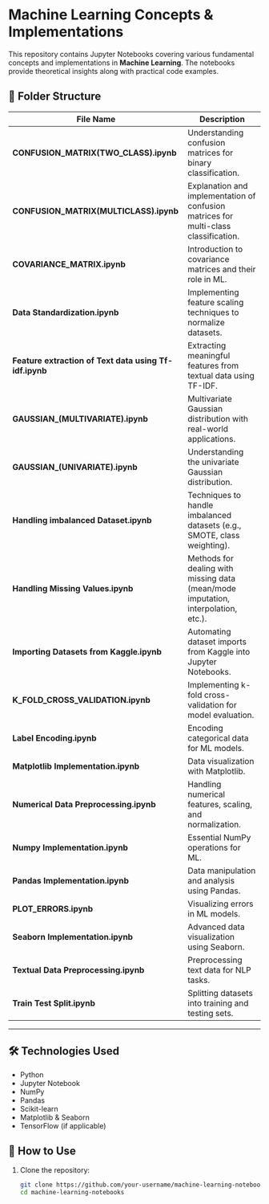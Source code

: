# Machine Learning Concepts & Implementations

This repository contains Jupyter Notebooks covering various fundamental concepts and implementations in **Machine Learning**. The notebooks provide theoretical insights along with practical code examples.

## 📂 Folder Structure

| File Name | Description |
|-----------|------------|
| **CONFUSION_MATRIX(TWO_CLASS).ipynb** | Understanding confusion matrices for binary classification. |
| **CONFUSION_MATRIX(MULTICLASS).ipynb** | Explanation and implementation of confusion matrices for multi-class classification. |
| **COVARIANCE_MATRIX.ipynb** | Introduction to covariance matrices and their role in ML. |
| **Data Standardization.ipynb** | Implementing feature scaling techniques to normalize datasets. |
| **Feature extraction of Text data using Tf-idf.ipynb** | Extracting meaningful features from textual data using TF-IDF. |
| **GAUSSIAN_(MULTIVARIATE).ipynb** | Multivariate Gaussian distribution with real-world applications. |
| **GAUSSIAN_(UNIVARIATE).ipynb** | Understanding the univariate Gaussian distribution. |
| **Handling imbalanced Dataset.ipynb** | Techniques to handle imbalanced datasets (e.g., SMOTE, class weighting). |
| **Handling Missing Values.ipynb** | Methods for dealing with missing data (mean/mode imputation, interpolation, etc.). |
| **Importing Datasets from Kaggle.ipynb** | Automating dataset imports from Kaggle into Jupyter Notebooks. |
| **K_FOLD_CROSS_VALIDATION.ipynb** | Implementing k-fold cross-validation for model evaluation. |
| **Label Encoding.ipynb** | Encoding categorical data for ML models. |
| **Matplotlib Implementation.ipynb** | Data visualization with Matplotlib. |
| **Numerical Data Preprocessing.ipynb** | Handling numerical features, scaling, and normalization. |
| **Numpy Implementation.ipynb** | Essential NumPy operations for ML. |
| **Pandas Implementation.ipynb** | Data manipulation and analysis using Pandas. |
| **PLOT_ERRORS.ipynb** | Visualizing errors in ML models. |
| **Seaborn Implementation.ipynb** | Advanced data visualization using Seaborn. |
| **Textual Data Preprocessing.ipynb** | Preprocessing text data for NLP tasks. |
| **Train Test Split.ipynb** | Splitting datasets into training and testing sets. |

---

## 🛠 Technologies Used
- Python
- Jupyter Notebook
- NumPy
- Pandas
- Scikit-learn
- Matplotlib & Seaborn
- TensorFlow (if applicable)

## 🚀 How to Use
1. Clone the repository:
   ```bash
   git clone https://github.com/your-username/machine-learning-notebooks.git
   cd machine-learning-notebooks
